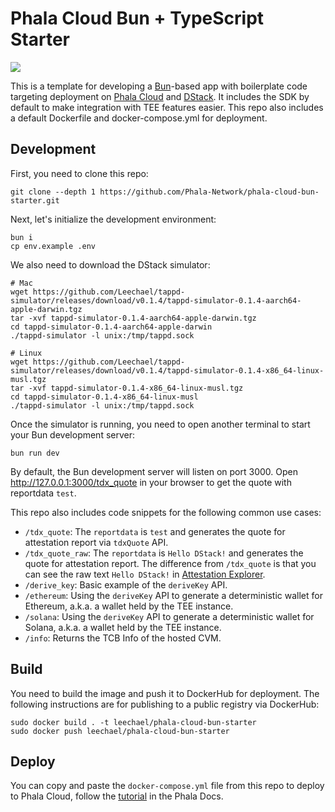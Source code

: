 # Phala Cloud Bun + TypeScript Starter

[![](https://cloud.phala.network/deploy-button.svg)](https://cloud.phala.network/templates/bun-starter)

This is a template for developing a [Bun](https://bun.sh/)-based app with boilerplate code targeting deployment on [Phala Cloud](https://cloud.phala.network/) and [DStack](https://github.com/dstack-TEE/dstack/). It includes the SDK by default to make integration with TEE features easier. This repo also includes a default Dockerfile and docker-compose.yml for deployment.

## Development

First, you need to clone this repo:

```shell
git clone --depth 1 https://github.com/Phala-Network/phala-cloud-bun-starter.git
```

Next, let's initialize the development environment:

```shell
bun i
cp env.example .env
```

We also need to download the DStack simulator:

```shell
# Mac
wget https://github.com/Leechael/tappd-simulator/releases/download/v0.1.4/tappd-simulator-0.1.4-aarch64-apple-darwin.tgz
tar -xvf tappd-simulator-0.1.4-aarch64-apple-darwin.tgz
cd tappd-simulator-0.1.4-aarch64-apple-darwin
./tappd-simulator -l unix:/tmp/tappd.sock

# Linux
wget https://github.com/Leechael/tappd-simulator/releases/download/v0.1.4/tappd-simulator-0.1.4-x86_64-linux-musl.tgz
tar -xvf tappd-simulator-0.1.4-x86_64-linux-musl.tgz
cd tappd-simulator-0.1.4-x86_64-linux-musl
./tappd-simulator -l unix:/tmp/tappd.sock
```

Once the simulator is running, you need to open another terminal to start your Bun development server:

```shell
bun run dev
```

By default, the Bun development server will listen on port 3000. Open http://127.0.0.1:3000/tdx_quote in your browser to get the quote with reportdata `test`.

This repo also includes code snippets for the following common use cases:

- `/tdx_quote`: The `reportdata` is `test` and generates the quote for attestation report via `tdxQuote` API.
- `/tdx_quote_raw`: The `reportdata` is `Hello DStack!` and generates the quote for attestation report. The difference from `/tdx_quote` is that you can see the raw text `Hello DStack!` in [Attestation Explorer](https://proof.t16z.com/).
- `/derive_key`: Basic example of the `deriveKey` API.
- `/ethereum`: Using the `deriveKey` API to generate a deterministic wallet for Ethereum, a.k.a. a wallet held by the TEE instance.
- `/solana`: Using the `deriveKey` API to generate a deterministic wallet for Solana, a.k.a. a wallet held by the TEE instance.
- `/info`: Returns the TCB Info of the hosted CVM.

## Build

You need to build the image and push it to DockerHub for deployment. The following instructions are for publishing to a public registry via DockerHub:

```shell
sudo docker build . -t leechael/phala-cloud-bun-starter
sudo docker push leechael/phala-cloud-bun-starter
```

## Deploy

You can copy and paste the `docker-compose.yml` file from this repo to deploy to Phala Cloud, follow the [tutorial](https://docs.phala.network/phala-cloud/create-cvm/create-with-docker-compose) in the Phala Docs.

